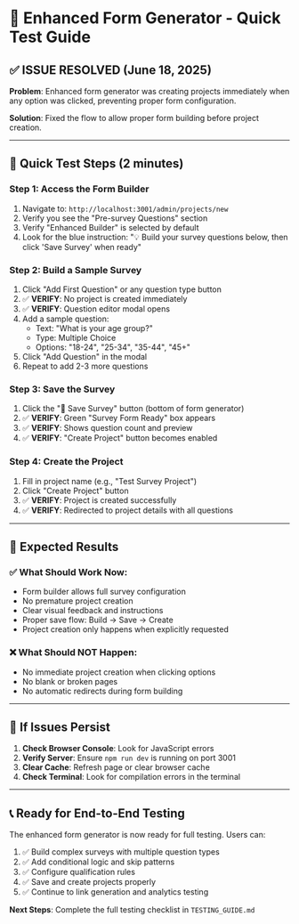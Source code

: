 # 🎯 Enhanced Form Generator - Quick Test Guide

## ✅ ISSUE RESOLVED (June 18, 2025)

**Problem**: Enhanced form generator was creating projects immediately when any option was clicked, preventing proper form configuration.

**Solution**: Fixed the flow to allow proper form building before project creation.

---

## 🧪 **Quick Test Steps (2 minutes)**

### **Step 1: Access the Form Builder**
1. Navigate to: `http://localhost:3001/admin/projects/new`
2. Verify you see the "Pre-survey Questions" section
3. Verify "Enhanced Builder" is selected by default
4. Look for the blue instruction: "💡 Build your survey questions below, then click 'Save Survey' when ready"

### **Step 2: Build a Sample Survey**
1. Click "Add First Question" or any question type button
2. ✅ **VERIFY**: No project is created immediately
3. ✅ **VERIFY**: Question editor modal opens
4. Add a sample question:
   - Text: "What is your age group?"
   - Type: Multiple Choice
   - Options: "18-24", "25-34", "35-44", "45+"
5. Click "Add Question" in the modal
6. Repeat to add 2-3 more questions

### **Step 3: Save the Survey**
1. Click the "💾 Save Survey" button (bottom of form generator)
2. ✅ **VERIFY**: Green "Survey Form Ready" box appears
3. ✅ **VERIFY**: Shows question count and preview
4. ✅ **VERIFY**: "Create Project" button becomes enabled

### **Step 4: Create the Project**
1. Fill in project name (e.g., "Test Survey Project")
2. Click "Create Project" button
3. ✅ **VERIFY**: Project is created successfully
4. ✅ **VERIFY**: Redirected to project details with all questions

---

## 🎉 **Expected Results**

### ✅ **What Should Work Now:**
- Form builder allows full survey configuration
- No premature project creation
- Clear visual feedback and instructions
- Proper save flow: Build → Save → Create
- Project creation only happens when explicitly requested

### ❌ **What Should NOT Happen:**
- No immediate project creation when clicking options
- No blank or broken pages
- No automatic redirects during form building

---

## 🐛 **If Issues Persist**

1. **Check Browser Console**: Look for JavaScript errors
2. **Verify Server**: Ensure `npm run dev` is running on port 3001
3. **Clear Cache**: Refresh page or clear browser cache
4. **Check Terminal**: Look for compilation errors in the terminal

---

## 📞 **Ready for End-to-End Testing**

The enhanced form generator is now ready for full testing. Users can:
1. ✅ Build complex surveys with multiple question types
2. ✅ Add conditional logic and skip patterns
3. ✅ Configure qualification rules
4. ✅ Save and create projects properly
5. ✅ Continue to link generation and analytics testing

**Next Steps**: Complete the full testing checklist in `TESTING_GUIDE.md`

